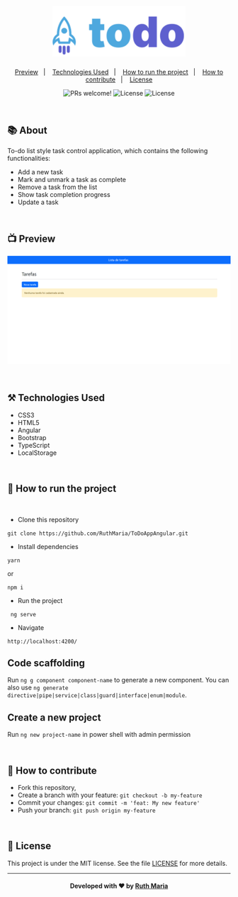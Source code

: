 <h1 align="center">
    <img alt="Logo Repository" src="./src/assets/logo.svg" width="300px" />
</h1>

<p align="center">
  <a href="#execution">Preview</a>&nbsp;&nbsp;&nbsp;|&nbsp;&nbsp;&nbsp;
  <a href="#technologies">Technologies Used</a>&nbsp;&nbsp;&nbsp;|&nbsp;&nbsp;&nbsp;
  <a href="#run">How to run the project</a>&nbsp;&nbsp;&nbsp;|&nbsp;&nbsp;&nbsp;
  <a href="#contribute">How to contribute</a>&nbsp;&nbsp;&nbsp;|&nbsp;&nbsp;&nbsp;
  <a href="#license">License</a>
</p>

<p align="center">
 <img src="https://img.shields.io/static/v1?label=PRs&message=welcome&color=61dafb&labelColor=000000" alt="PRs welcome!" />

  <img alt="License" src="https://img.shields.io/badge/Made%20by-Ruth%20Maria-61dafb">

  <img alt="License" src="https://img.shields.io/static/v1?label=license&message=MIT&color=61dafb&labelColor=000000">
</p>

<br>

## :books: About

To-do list style task control application, which contains the following functionalities:

- Add a new task
- Mark and unmark a task as complete
- Remove a task from the list
- Show task completion progress
- Update a task

<a id="execution"></a><br>

## :tv: Preview

![video](./src/assets/video.gif)

<a id="technologies"></a><br>

## ⚒️ Technologies Used

- CSS3
- HTML5
- Angular
- Bootstrap
- TypeScript
- LocalStorage

<a id="run"></a><br>

## 🚀 How to run the project

<br>

- Clone this repository

```
git clone https://github.com/RuthMaria/ToDoAppAngular.git
```

- Install dependencies

```
yarn
```

or

```
npm i
```

- Run the project

```
 ng serve
```

- Navigate

```
http://localhost:4200/
```

## Code scaffolding

Run `ng g component component-name` to generate a new component. You can also use `ng generate directive|pipe|service|class|guard|interface|enum|module`.

## Create a new project

Run `ng new project-name` in power shell with admin permission

<br>

## 🎯 How to contribute

- Fork this repository,
- Create a branch with your feature: `git checkout -b my-feature`
- Commit your changes: `git commit -m 'feat: My new feature'`
- Push your branch: `git push origin my-feature`

<a id="license"></a><br>

## :memo: License

This project is under the MIT license. See the file [LICENSE](LICENSE) for more details.

---

<h4 align="center">
    Developed with ❤️ by <a href="https://www.linkedin.com/in/ruth-maria-9b256071/" target="_blank">Ruth Maria</a>
</h4>
